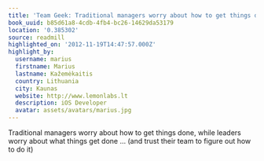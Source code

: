 ```yaml
---
title: 'Team Geek: Traditional managers worry about how to get things done, whi…'
book_uuid: b85d61a8-4cdb-4fb4-bc26-14629da53179
location: '0.385302'
source: readmill
highlighted_on: '2012-11-19T14:47:57.000Z'
highlight_by:
  username: marius
  firstname: Marius
  lastname: Kažemėkaitis
  country: Lithuania
  city: Kaunas
  website: http://www.lemonlabs.lt
  description: iOS Developer
  avatar: assets/avatars/marius.jpg
---
```


Traditional managers worry about how to get things done, while leaders worry about what things get done … (and trust their team to figure out how to do it)